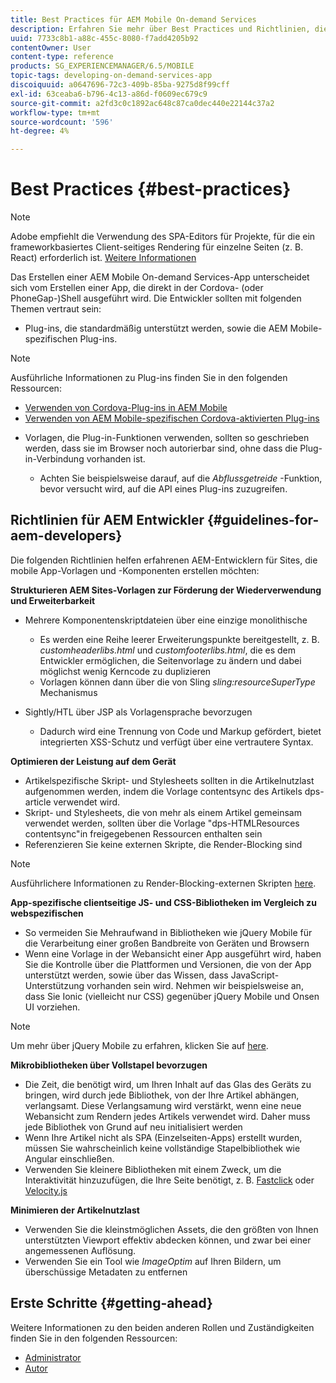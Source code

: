 ```yaml
---
title: Best Practices für AEM Mobile On-demand Services
description: Erfahren Sie mehr über Best Practices und Richtlinien, die erfahrenen AEM Entwicklern von Sites helfen, die Vorlagen und Komponenten für mobile Apps erstellen möchten.
uuid: 7733c8b1-a88c-455c-8080-f7add4205b92
contentOwner: User
content-type: reference
products: SG_EXPERIENCEMANAGER/6.5/MOBILE
topic-tags: developing-on-demand-services-app
discoiquuid: a0647696-72c3-409b-85ba-9275d8f99cff
exl-id: 63ceaba6-b796-4c13-a86d-f0609ec679c9
source-git-commit: a2fd3c0c1892ac648c87ca0dec440e22144c37a2
workflow-type: tm+mt
source-wordcount: '596'
ht-degree: 4%

---
```


# Best Practices {#best-practices}

>[!NOTE]
>
>Adobe empfiehlt die Verwendung des SPA-Editors für Projekte, für die ein frameworkbasiertes Client-seitiges Rendering für einzelne Seiten (z. B. React) erforderlich ist. [Weitere Informationen](/help/sites-developing/spa-overview.md)

Das Erstellen einer AEM Mobile On-demand Services-App unterscheidet sich vom Erstellen einer App, die direkt in der Cordova- (oder PhoneGap-)Shell ausgeführt wird. Die Entwickler sollten mit folgenden Themen vertraut sein:

* Plug-ins, die standardmäßig unterstützt werden, sowie die AEM Mobile-spezifischen Plug-ins.

>[!NOTE]
>
>Ausführliche Informationen zu Plug-ins finden Sie in den folgenden Ressourcen:
>
>* [Verwenden von Cordova-Plug-ins in AEM Mobile](https://helpx.adobe.com/digital-publishing-solution/help/cordova-api.html)
>* [Verwenden von AEM Mobile-spezifischen Cordova-aktivierten Plug-ins](https://helpx.adobe.com/digital-publishing-solution/help/app-runtime-api.html)
>


* Vorlagen, die Plug-in-Funktionen verwenden, sollten so geschrieben werden, dass sie im Browser noch autorierbar sind, ohne dass die Plug-in-Verbindung vorhanden ist.

   * Achten Sie beispielsweise darauf, auf die *Abflussgetreide* -Funktion, bevor versucht wird, auf die API eines Plug-ins zuzugreifen.

## Richtlinien für AEM Entwickler {#guidelines-for-aem-developers}

Die folgenden Richtlinien helfen erfahrenen AEM-Entwicklern für Sites, die mobile App-Vorlagen und -Komponenten erstellen möchten:

**Strukturieren AEM Sites-Vorlagen zur Förderung der Wiederverwendung und Erweiterbarkeit**

* Mehrere Komponentenskriptdateien über eine einzige monolithische

   * Es werden eine Reihe leerer Erweiterungspunkte bereitgestellt, z. B. *customheaderlibs.html* und *customfooterlibs.html*, die es dem Entwickler ermöglichen, die Seitenvorlage zu ändern und dabei möglichst wenig Kerncode zu duplizieren
   * Vorlagen können dann über die von Sling *sling:resourceSuperType* Mechanismus

* Sightly/HTL über JSP als Vorlagensprache bevorzugen

   * Dadurch wird eine Trennung von Code und Markup gefördert, bietet integrierten XSS-Schutz und verfügt über eine vertrautere Syntax.

**Optimieren der Leistung auf dem Gerät**

* Artikelspezifische Skript- und Stylesheets sollten in die Artikelnutzlast aufgenommen werden, indem die Vorlage contentsync des Artikels dps-article verwendet wird.
* Skript- und Stylesheets, die von mehr als einem Artikel gemeinsam verwendet werden, sollten über die Vorlage &quot;dps-HTMLResources contentsync&quot;in freigegebenen Ressourcen enthalten sein
* Referenzieren Sie keine externen Skripte, die Render-Blocking sind

>[!NOTE]
>
>Ausführlichere Informationen zu Render-Blocking-externen Skripten [here](https://developers.google.com/speed/docs/insights/BlockingJS).

**App-spezifische clientseitige JS- und CSS-Bibliotheken im Vergleich zu webspezifischen**

* So vermeiden Sie Mehraufwand in Bibliotheken wie jQuery Mobile für die Verarbeitung einer großen Bandbreite von Geräten und Browsern
* Wenn eine Vorlage in der Webansicht einer App ausgeführt wird, haben Sie die Kontrolle über die Plattformen und Versionen, die von der App unterstützt werden, sowie über das Wissen, dass JavaScript-Unterstützung vorhanden sein wird. Nehmen wir beispielsweise an, dass Sie Ionic (vielleicht nur CSS) gegenüber jQuery Mobile und Onsen UI vorziehen.

>[!NOTE]
>
>Um mehr über jQuery Mobile zu erfahren, klicken Sie auf [here](https://jquerymobile.com/browser-support/1.4/).

**Mikrobibliotheken über Vollstapel bevorzugen**

* Die Zeit, die benötigt wird, um Ihren Inhalt auf das Glas des Geräts zu bringen, wird durch jede Bibliothek, von der Ihre Artikel abhängen, verlangsamt. Diese Verlangsamung wird verstärkt, wenn eine neue Webansicht zum Rendern jedes Artikels verwendet wird. Daher muss jede Bibliothek von Grund auf neu initialisiert werden
* Wenn Ihre Artikel nicht als SPA (Einzelseiten-Apps) erstellt wurden, müssen Sie wahrscheinlich keine vollständige Stapelbibliothek wie Angular einschließen.
* Verwenden Sie kleinere Bibliotheken mit einem Zweck, um die Interaktivität hinzuzufügen, die Ihre Seite benötigt, z. B. [Fastclick](https://github.com/ftlabs/fastclick) oder [Velocity.js](https://velocityjs.org)

**Minimieren der Artikelnutzlast**

* Verwenden Sie die kleinstmöglichen Assets, die den größten von Ihnen unterstützten Viewport effektiv abdecken können, und zwar bei einer angemessenen Auflösung.
* Verwenden Sie ein Tool wie *ImageOptim* auf Ihren Bildern, um überschüssige Metadaten zu entfernen

## Erste Schritte {#getting-ahead}

Weitere Informationen zu den beiden anderen Rollen und Zuständigkeiten finden Sie in den folgenden Ressourcen:

* [Administrator](/help/mobile/aem-mobile.md)
* [Autor](/help/mobile/aem-mobile-on-demand.md)
